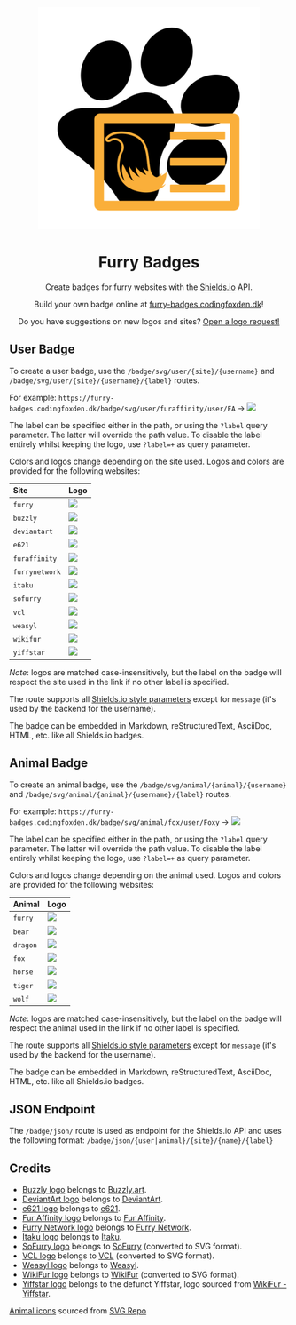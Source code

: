 <div align="center">

<img alt="logo" width="400" src="https://raw.githubusercontent.com/FurryCoders/Logos/main/logos/furry-badges-transparent.png">

# Furry Badges

Create badges for furry websites with the [Shields.io](https://shields.io) API.

Build your own badge online at [furry-badges.codingfoxden.dk](https://furry-badges.codingfoxden.dk)!

Do you have suggestions on new logos and
sites? [Open a logo request!](https://github.com/FurryCoders/Furry-Badges/issues/new?assignees=MatteoCampinoti94&labels=enhancement&template=logo-request.yml&title=%5BLogo+Request%5D%3A+)

</div>

## User Badge

To create a user badge, use the `/badge/svg/user/{site}/{username}` and `/badge/svg/user/{site}/{username}/{label}`
routes.

For example: `https://furry-badges.codingfoxden.dk/badge/svg/user/furaffinity/user/FA`
-> [![](https://furry-badges.codingfoxden.dk/badge/svg/user/furaffinity/user/FA)](https://furry-badges.codingfoxden.dk/badge/svg/user/furaffinity/user/FA)

The label can be specified either in the path, or using the `?label` query parameter. The latter will override the path
value. To disable the label entirely whilst keeping the logo, use `?label=+` as query parameter.

Colors and logos change depending on the site used. Logos and colors are provided for the following websites:

| Site           | Logo                                                                                                                                                 |
|:---------------|:-----------------------------------------------------------------------------------------------------------------------------------------------------|
| `furry`        | [![](https://furry-badges.codingfoxden.dk/badge/svg/user/Furry/Logo)](https://furry-badges.codingfoxden.dk/badge/svg/user/furry/Logo)                |
| `buzzly`       | [![](https://furry-badges.codingfoxden.dk/badge/svg/user/buzzly/Logo)](https://furry-badges.codingfoxden.dk/badge/svg/user/buzzly/Logo)              |
| `deviantart`   | [![](https://furry-badges.codingfoxden.dk/badge/svg/user/deviantart/Logo)](https://furry-badges.codingfoxden.dk/badge/svg/user/deviantart/Logo)      |
| `e621`         | [![](https://furry-badges.codingfoxden.dk/badge/svg/user/e621/Logo)](https://furry-badges.codingfoxden.dk/badge/svg/user/e621/Logo)                  |
| `furaffinity`  | [![](https://furry-badges.codingfoxden.dk/badge/svg/user/furaffinity/Logo)](https://furry-badges.codingfoxden.dk/badge/svg/user/furaffinity/Logo)    |
| `furrynetwork` | [![](https://furry-badges.codingfoxden.dk/badge/svg/user/furrynetwork/Logo/)](https://furry-badges.codingfoxden.dk/badge/svg/user/furrynetwork/Logo) |
| `itaku`        | [![](https://furry-badges.codingfoxden.dk/badge/svg/user/itaku/Logo/)](https://furry-badges.codingfoxden.dk/badge/svg/user/itaku/Logo)               |
| `sofurry`      | [![](https://furry-badges.codingfoxden.dk/badge/svg/user/sofurry/Logo)](https://furry-badges.codingfoxden.dk/badge/svg/user/sofurry/Logo)            |
| `vcl`          | [![](https://furry-badges.codingfoxden.dk/badge/svg/user/vcl/Logo)](https://furry-badges.codingfoxden.dk/badge/svg/user/vcl/Logo)                    |
| `weasyl`       | [![](https://furry-badges.codingfoxden.dk/badge/svg/user/weasyl/Logo)](https://furry-badges.codingfoxden.dk/badge/svg/user/weasyl/Logo)              |
| `wikifur`      | [![](https://furry-badges.codingfoxden.dk/badge/svg/user/wikifur/Logo)](https://furry-badges.codingfoxden.dk/badge/svg/user/wikifur/Logo)            |
| `yiffstar`     | [![](https://furry-badges.codingfoxden.dk/badge/svg/user/yiffstar/Logo/Yiffstar)](https://furry-badges.codingfoxden.dk/badge/svg/user/yiffstar/Logo) |

_Note_: logos are matched case-insensitively, but the label on the badge will respect the site used in the link if no
other label is specified.

The route supports all [Shields.io style parameters](https://shields.io/#styles) except for `message` (it's used by the
backend for the username).

The badge can be embedded in Markdown, reStructuredText, AsciiDoc, HTML, etc. like all Shields.io badges.

## Animal Badge

To create an animal badge, use the `/badge/svg/animal/{animal}/{username}`
and `/badge/svg/animal/{animal}/{username}/{label}`
routes.

For example: `https://furry-badges.codingfoxden.dk/badge/svg/animal/fox/user/Foxy`
-> [![](https://furry-badges.codingfoxden.dk/badge/svg/animal/fox/user/Foxy)](https://furry-badges.codingfoxden.dk/badge/svg/animal/fox/user/Foxy)

The label can be specified either in the path, or using the `?label` query parameter. The latter will override the path
value. To disable the label entirely whilst keeping the logo, use `?label=+` as query parameter.

Colors and logos change depending on the animal used. Logos and colors are provided for the following websites:

| Animal   | Logo                                                                                                                                        |
|:---------|:--------------------------------------------------------------------------------------------------------------------------------------------|
| `furry`  | [![](https://furry-badges.codingfoxden.dk/badge/svg/animal/Furry/Logo)](https://furry-badges.codingfoxden.dk/badge/svg/animal/Furry/Logo)   |
| `bear`   | [![](https://furry-badges.codingfoxden.dk/badge/svg/animal/bear/Logo)](https://furry-badges.codingfoxden.dk/badge/svg/animal/bear/Logo)     |
| `dragon` | [![](https://furry-badges.codingfoxden.dk/badge/svg/animal/dragon/Logo)](https://furry-badges.codingfoxden.dk/badge/svg/animal/dragon/Logo) |
| `fox`    | [![](https://furry-badges.codingfoxden.dk/badge/svg/animal/fox/Logo)](https://furry-badges.codingfoxden.dk/badge/svg/animal/fox/Logo)       |
| `horse`  | [![](https://furry-badges.codingfoxden.dk/badge/svg/animal/horse/Logo)](https://furry-badges.codingfoxden.dk/badge/svg/animal/horse/Logo)   |
| `tiger`  | [![](https://furry-badges.codingfoxden.dk/badge/svg/animal/tiger/Logo)](https://furry-badges.codingfoxden.dk/badge/svg/animal/tiger/Logo)   |
| `wolf`   | [![](https://furry-badges.codingfoxden.dk/badge/svg/animal/wolf/Logo)](https://furry-badges.codingfoxden.dk/badge/svg/animal/wolf/Logo)     |

_Note_: logos are matched case-insensitively, but the label on the badge will respect the animal used in the link if no
other label is specified.

The route supports all [Shields.io style parameters](https://shields.io/#styles) except for `message` (it's used by the
backend for the username).

The badge can be embedded in Markdown, reStructuredText, AsciiDoc, HTML, etc. like all Shields.io badges.

## JSON Endpoint

The `/badge/json/` route is used as endpoint for the Shields.io API and uses the following
format: `/badge/json/{user|animal}/{site}/{name}/{label}`

## Credits

* [Buzzly logo](https://github.com/FurryCoders/furry-badges/blob/main/static/logos/buzzly.svg) belongs
  to [Buzzly.art](https://buzzly.art).
* [DeviantArt logo](https://github.com/FurryCoders/furry-badges/blob/main/static/logos/deviantart.svg) belongs
  to [DeviantArt](https://deviantart.com).
* [e621 logo](https://github.com/FurryCoders/furry-badges/blob/main/static/logos/e621.svg) belongs
  to [e621](https://e621.net).
* [Fur Affinity logo](https://github.com/FurryCoders/furry-badges/blob/main/static/logos/furaffinity.svg) belongs
  to [Fur Affinity](https://furaffinity.net).
* [Furry Network logo](https://github.com/FurryCoders/furry-badges/blob/main/static/logos/furrynetwork.svg) belongs
  to [Furry Network](https://furrynetwork.com).
* [Itaku logo](https://github.com/FurryCoders/furry-badges/blob/main/static/logos/itaku.svg) belongs
  to [Itaku](https://itaku.ee).
* [SoFurry logo](https://github.com/FurryCoders/furry-badges/blob/main/static/logos/sofurry.svg) belongs
  to [SoFurry](https://sofurry.com) (converted to SVG format).
* [VCL logo](https://github.com/FurryCoders/furry-badges/blob/main/static/logos/vcl.svg) belongs
  to [VCL](http://us.vclart.net/vcl/) (converted to SVG format).
* [Weasyl logo](https://github.com/FurryCoders/furry-badges/blob/main/static/logos/weasyl.svg) belongs
  to [Weasyl](https://weasyl.com).
* [WikiFur logo](https://github.com/FurryCoders/furry-badges/blob/main/static/logos/wikifur.svg) belongs
  to [WikiFur](https://wikifur.com/) (converted to SVG format).
* [Yiffstar logo](https://github.com/FurryCoders/furry-badges/blob/main/static/logos/yiffstar.svg) belongs to the
  defunct Yiffstar, logo sourced from [WikiFur - Yiffstar](https://en.wikifur.com/wiki/Yiffstar).

[Animal icons](https://github.com/FurryCoders/Furry-Badges/tree/main/static/icons) sourced
from [SVG Repo](https://www.svgrepo.com/)

